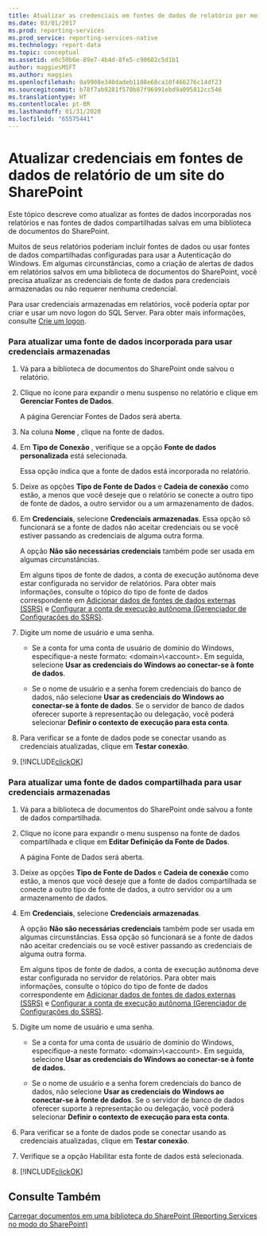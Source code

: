```yaml
---
title: Atualizar as credenciais em fontes de dados de relatório por meio de um site do SharePoint | Microsoft Docs
ms.date: 03/01/2017
ms.prod: reporting-services
ms.prod_service: reporting-services-native
ms.technology: report-data
ms.topic: conceptual
ms.assetid: e0c50b6e-89e7-4b4d-8fe5-c90682c5d1b1
author: maggiesMSFT
ms.author: maggies
ms.openlocfilehash: 0a9908e340dadeb1108e68ca10f466276c14df23
ms.sourcegitcommit: b78f7ab9281f570b87f96991ebd9a095812cc546
ms.translationtype: HT
ms.contentlocale: pt-BR
ms.lasthandoff: 01/31/2020
ms.locfileid: "65575441"
---
```

# <a name="update-credentials-in-report-data-sources-from-a-sharepoint-site"></a>Atualizar credenciais em fontes de dados de relatório de um site do SharePoint
  Este tópico descreve como atualizar as fontes de dados incorporadas nos relatórios e nas fontes de dados compartilhadas salvas em uma biblioteca de documentos do SharePoint.  
  
 Muitos de seus relatórios poderiam incluir fontes de dados ou usar fontes de dados compartilhadas configuradas para usar a Autenticação do Windows. Em algumas circunstâncias, como a criação de alertas de dados em relatórios salvos em uma biblioteca de documentos do SharePoint, você precisa atualizar as credenciais de fonte de dados para credenciais armazenadas ou não requerer nenhuma credencial.  
  
 Para usar credenciais armazenadas em relatórios, você poderia optar por criar e usar um novo logon do SQL Server. Para obter mais informações, consulte [Crie um logon](../../relational-databases/security/authentication-access/create-a-login.md).  
  
### <a name="to-update-an-embedded-data-source-to-use-stored-credentials"></a>Para atualizar uma fonte de dados incorporada para usar credenciais armazenadas  
  
1.  Vá para a biblioteca de documentos do SharePoint onde salvou o relatório.  
  
2.  Clique no ícone para expandir o menu suspenso no relatório e clique em **Gerenciar Fontes de Dados**.  
  
     A página Gerenciar Fontes de Dados será aberta.  
  
3.  Na coluna **Nome** , clique na fonte de dados.  
  
4.  Em **Tipo de Conexão** , verifique se a opção **Fonte de dados personalizada** está selecionada.  
  
     Essa opção indica que a fonte de dados está incorporada no relatório.  
  
5.  Deixe as opções **Tipo de Fonte de Dados** e **Cadeia de conexão** como estão, a menos que você deseje que o relatório se conecte a outro tipo de fonte de dados, a outro servidor ou a um armazenamento de dados.  
  
6.  Em **Credenciais**, selecione **Credenciais armazenadas**. Essa opção só funcionará se a fonte de dados não aceitar credenciais ou se você estiver passando as credenciais de alguma outra forma.  
  
     A opção **Não são necessárias credenciais** também pode ser usada em algumas circunstâncias.  
  
     Em alguns tipos de fonte de dados, a conta de execução autônoma deve estar configurada no servidor de relatórios. Para obter mais informações, consulte o tópico do tipo de fonte de dados correspondente em [Adicionar dados de fontes de dados externas &#40;SSRS&#41;](../../reporting-services/report-data/add-data-from-external-data-sources-ssrs.md) e [Configurar a conta de execução autônoma &#40;Gerenciador de Configurações do SSRS&#41;](../../reporting-services/install-windows/configure-the-unattended-execution-account-ssrs-configuration-manager.md).  
  
7.  Digite um nome de usuário e uma senha.  
  
    -   Se a conta for uma conta de usuário de domínio do Windows, especifique-a neste formato: \<domain>\\<account\>. Em seguida, selecione **Usar as credenciais do Windows ao conectar-se à fonte de dados**.  
  
    -   Se o nome de usuário e a senha forem credenciais do banco de dados, não selecione **Usar as credenciais do Windows ao conectar-se à fonte de dados**. Se o servidor de banco de dados oferecer suporte à representação ou delegação, você poderá selecionar **Definir o contexto de execução para esta conta**.  
  
8.  Para verificar se a fonte de dados pode se conectar usando as credenciais atualizadas, clique em **Testar conexão**.  
  
9. [!INCLUDE[clickOK](../../includes/clickok-md.md)]  
  
### <a name="to-update-a-shared-data-source-to-use-stored-credentials"></a>Para atualizar uma fonte de dados compartilhada para usar credenciais armazenadas  
  
1.  Vá para a biblioteca de documentos do SharePoint onde salvou a fonte de dados compartilhada.  
  
2.  Clique no ícone para expandir o menu suspenso na fonte de dados compartilhada e clique em **Editar Definição da Fonte de Dados**.  
  
     A página Fonte de Dados será aberta.  
  
3.  Deixe as opções **Tipo de Fonte de Dados** e **Cadeia de conexão** como estão, a menos que você deseje que a fonte de dados compartilhada se conecte a outro tipo de fonte de dados, a outro servidor ou a um armazenamento de dados.  
  
4.  Em **Credenciais**, selecione **Credenciais armazenadas**.  
  
     A opção **Não são necessárias credenciais** também pode ser usada em algumas circunstâncias. Essa opção só funcionará se a fonte de dados não aceitar credenciais ou se você estiver passando as credenciais de alguma outra forma.  
  
     Em alguns tipos de fonte de dados, a conta de execução autônoma deve estar configurada no servidor de relatórios. Para obter mais informações, consulte o tópico do tipo de fonte de dados correspondente em [Adicionar dados de fontes de dados externas &#40;SSRS&#41;](../../reporting-services/report-data/add-data-from-external-data-sources-ssrs.md) e [Configurar a conta de execução autônoma &#40;Gerenciador de Configurações do SSRS&#41;](../../reporting-services/install-windows/configure-the-unattended-execution-account-ssrs-configuration-manager.md).  
  
5.  Digite um nome de usuário e uma senha.  
  
    -   Se a conta for uma conta de usuário de domínio do Windows, especifique-a neste formato: \<domain>\\<account\>. Em seguida, selecione **Usar as credenciais do Windows ao conectar-se à fonte de dados.**  
  
    -   Se o nome de usuário e a senha forem credenciais do banco de dados, não selecione **Usar as credenciais do Windows ao conectar-se à fonte de dados**. Se o servidor de banco de dados oferecer suporte à representação ou delegação, você poderá selecionar **Definir o contexto de execução para esta conta**.  
  
6.  Para verificar se a fonte de dados pode se conectar usando as credenciais atualizadas, clique em **Testar conexão**.  
  
7.  Verifique se a opção Habilitar esta fonte de dados está selecionada.  
  
8.  [!INCLUDE[clickOK](../../includes/clickok-md.md)]  
  
## <a name="see-also"></a>Consulte Também  
 [Carregar documentos em uma biblioteca do SharePoint &#40;Reporting Services no modo do SharePoint&#41;](../../reporting-services/report-server-sharepoint/upload-documents-to-a-sharepoint-library-reporting-services-in-sharepoint-mode.md)  
  
  
